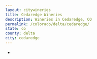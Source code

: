 ```yaml
---
layout: citywineries
title: Cedaredge Wineries
description: Wineries in Cedaredge, CO
permalink: /colorado/delta/cedaredge/
state: co
county: delta
city: cedaredge
---
```

-
